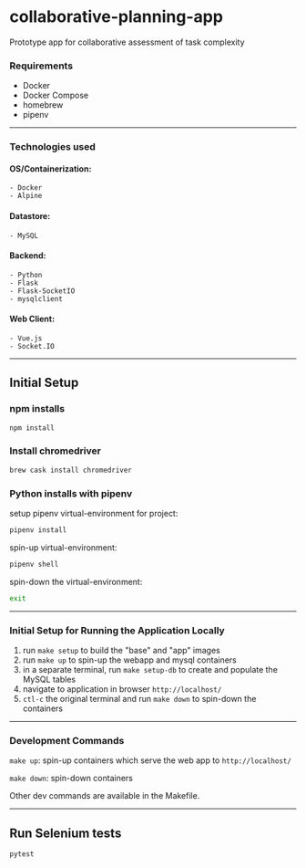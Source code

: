 

# collaborative-planning-app

Prototype app for collaborative assessment of task complexity


### Requirements
- Docker
- Docker Compose
- homebrew
- pipenv


---


### Technologies used

#### OS/Containerization:
	- Docker
	- Alpine

#### Datastore:
	- MySQL

#### Backend:
	- Python
	- Flask
	- Flask-SocketIO
	- mysqlclient

#### Web Client:
	- Vue.js
	- Socket.IO


---


## Initial Setup

### npm installs
```sh
npm install
```

### Install chromedriver

```sh
brew cask install chromedriver
```

### Python installs with pipenv

setup pipenv virtual-environment for project:    
```sh
pipenv install
```

spin-up virtual-environment:
```sh
pipenv shell
```

spin-down the virtual-environment:
```sh
exit
```


---


### Initial Setup for Running the Application Locally

1. run `make setup` to build the "base" and "app" images
2. run `make up` to spin-up the webapp and mysql containers
3. in a separate terminal, run `make setup-db` to create and populate the MySQL tables
4. navigate to application in browser `http://localhost/`
5. `ctl-c` the original terminal and run `make down` to spin-down the containers


---


### Development Commands

`make up`: spin-up containers which serve the web app to `http://localhost/`

`make down`: spin-down containers

Other dev commands are available in the Makefile.


---


## Run Selenium tests

```sh
pytest
```
